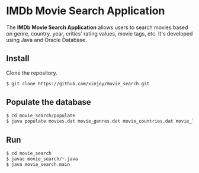 # IMDb Movie Search Application

The **IMDb Movie Search Application** allows users to search movies based on genre, country, year, critics’ rating values, movie tags, etc. It's developed using Java and Oracle Database.

## Install

Clone the repository.
```bash
$ git clone https://github.com/xinjoy/movie_search.git
```

## Populate the database

```bash
$ cd movie_search/populate
$ java populate movies.dat movie_genres.dat movie_countries.dat movie_locations.dat tags.dat movie_tags.dat
```

## Run

```bash
$ cd movie_search
$ javac movie_search/*.java
$ java movie_search.main
```